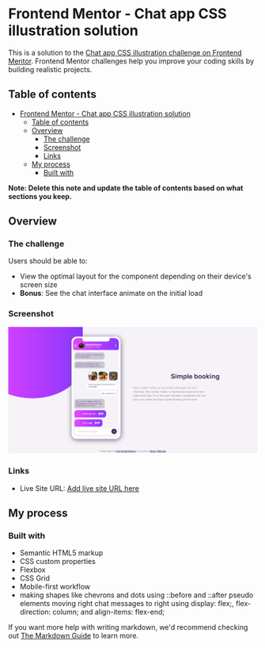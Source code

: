 # Frontend Mentor - Chat app CSS illustration solution

This is a solution to the [Chat app CSS illustration challenge on Frontend Mentor](https://www.frontendmentor.io/challenges/chat-app-css-illustration-O5auMkFqY). Frontend Mentor challenges help you improve your coding skills by building realistic projects. 

## Table of contents

- [Frontend Mentor - Chat app CSS illustration solution](#frontend-mentor---chat-app-css-illustration-solution)
  - [Table of contents](#table-of-contents)
  - [Overview](#overview)
    - [The challenge](#the-challenge)
    - [Screenshot](#screenshot)
    - [Links](#links)
  - [My process](#my-process)
    - [Built with](#built-with)

**Note: Delete this note and update the table of contents based on what sections you keep.**

## Overview

### The challenge

Users should be able to:

- View the optimal layout for the component depending on their device's screen size
- **Bonus**: See the chat interface animate on the initial load

### Screenshot

![](./images/Screenshot%202022-03-30%20at%2018-37-34%20Frontend%20Mentor%20Chat%20app%20CSS%20illustration.png)


### Links

- Live Site URL: [Add live site URL here](https://kevinjmatute.github.io/chat-app-css-illustration-master/)

## My process

### Built with

- Semantic HTML5 markup
- CSS custom properties
- Flexbox
- CSS Grid
- Mobile-first workflow
- making shapes like chevrons and dots using ::before and ::after pseudo elements
moving right chat messages to right using display: flex;, flex-direction: column; and align-items: flex-end;



If you want more help with writing markdown, we'd recommend checking out [The Markdown Guide](https://www.markdownguide.org/) to learn more.


